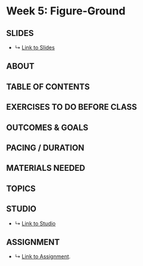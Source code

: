 # Week 5: Figure-Ground

## SLIDES
* ↳ [Link to Slides]()

## ABOUT


<!-- 

* figure-ground:
  * remote sensing, aerial imagery, photography and views from above
  * dronestagram
  * US border, prison system - Josh Begley
  * Jenny odell
  * 
 -->

## TABLE OF CONTENTS


## EXERCISES TO DO BEFORE CLASS


## OUTCOMES & GOALS


## PACING / DURATION



## MATERIALS NEEDED


## TOPICS


## STUDIO

* ↳ [Link to Studio]()

## ASSIGNMENT

* ↳ [Link to Assignment]().